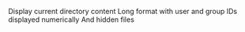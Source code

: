 Display current directory content Long format with user and group IDs displayed numerically And hidden files
